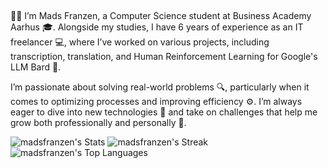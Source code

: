 ## 

<!--
**madsfranzen/madsfranzen** is a ✨ _special_ ✨ repository because its `README.md` (this file) appears on your GitHub profile.

Here are some ideas to get you started:

- 🔭 I’m currently working on ...
- 🌱 I’m currently learning ...
- 👯 I’m looking to collaborate on ...
- 🤔 I’m looking for help with ...
- 💬 Ask me about ...
- 📫 How to reach me: ...
- 😄 Pronouns: ...
- ⚡ Fun fact: ...
-->

👨‍💻 I’m Mads Franzen, a Computer Science student at Business Academy Aarhus 🎓. Alongside my studies, I have 6 years of experience as an IT freelancer 💻, where I’ve worked on various projects, including transcription, translation, and Human Reinforcement Learning for Google's LLM Bard 🤖.

I’m passionate about solving real-world problems 🔍, particularly when it comes to optimizing processes and improving efficiency ⚙️. I’m always eager to dive into new technologies 🚀 and take on challenges that help me grow both professionally and personally 🌱.

![madsfranzen's Stats](https://github-readme-stats.vercel.app/api?username=madsfranzen&theme=dark&show_icons=true&hide_border=true&count_private=true)
![madsfranzen's Streak](https://github-readme-streak-stats.herokuapp.com/?user=madsfranzen&theme=dark&hide_border=true)
![madsfranzen's Top Languages](https://github-readme-stats.vercel.app/api/top-langs/?username=madsfranzen&theme=dark&show_icons=true&hide_border=true&layout=compact)
